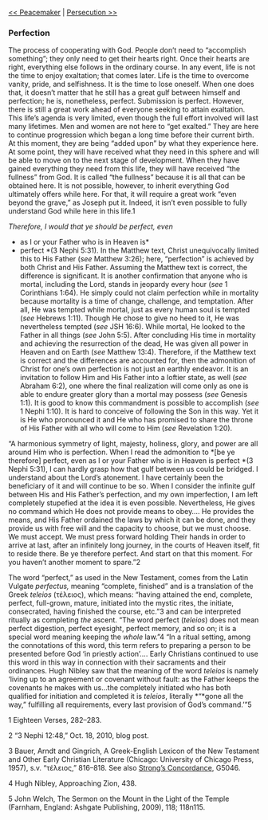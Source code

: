 [<< Peacemaker](Peacemaker)  |  [Persecution >>](Persecution)

### Perfection
The process of cooperating with God. People don’t need to “accomplish something”; they only need to get their hearts right. Once their hearts are right, everything else follows in the ordinary course. In any event, life is not the time to enjoy exaltation; that comes later. Life is the time to overcome vanity, pride, and selfishness. It is the time to lose oneself. When one does that, it doesn’t matter that he still has a great gulf between himself and perfection; he is, nonetheless, perfect. Submission is perfect. However, there is still a great work ahead of everyone seeking to attain exaltation. This life’s agenda is very limited, even though the full effort involved will last many lifetimes. Men and women are not here to “get exalted.” They are here to continue progression which began a long time before their current birth. At this moment, they are being “added upon” by what they experience here. At some point, they will have received what they need in this sphere and will be able to move on to the next stage of development. When they have gained everything they need from this life, they will have received “the fullness” from God. It is called “the fullness” because it is all that can be obtained here. It is not possible, however, to inherit everything God ultimately offers while here. For that, it will require a great work “even beyond the grave,” as Joseph put it. Indeed, it isn’t even possible to fully understand God while here in this life.1


*Therefore, I would that ye should be perfect, even*
* as I or your Father who is in Heaven is*
* perfect *(3 Nephi 5:31). In the Matthew text, Christ unequivocally limited this to His Father (*see* Matthew 3:26); here, “perfection” is achieved by both Christ and His Father. Assuming the Matthew text is correct, the difference is significant. It is another confirmation that anyone who is mortal, including the Lord, stands in jeopardy every hour (*see* 1 Corinthians 1:64). He simply could not claim perfection while in mortality because mortality is a time of change, challenge, and temptation. After all, He was tempted while mortal, just as every human soul is tempted (*see* Hebrews 1:11). Though He chose to give no heed to it, He was nevertheless tempted (*see* JSH 16:6). While mortal, He looked to the Father in all things (*see* John 5:5). After concluding His time in mortality and achieving the resurrection of the dead, He was given all power in Heaven and on Earth (*see* Matthew 13:4). Therefore, if the Matthew text is correct and the differences are accounted for, then the admonition of Christ for one’s own perfection is not just an earthly endeavor. It is an invitation to follow Him and His Father into a loftier state, as well (*see* Abraham 6:2), one where the final realization will come only as one is able to endure greater glory than a mortal may possess (*see* Genesis 1:1). It is good to know this commandment is possible to accomplish (*see* 1 Nephi 1:10). It is hard to conceive of following the Son in this way. Yet it is He who pronounced it and He who has promised to share the throne of His Father with all who will come to Him (*see* Revelation 1:20).

“A harmonious symmetry of light, majesty, holiness, glory, and power are all around Him who is perfection. When I read the admonition to *[be ye therefore] perfect, even as I or your Father who is in Heaven is perfect *(3 Nephi 5:31), I can hardly grasp how that gulf between us could be bridged. I understand about the Lord’s atonement. I have certainly been the beneficiary of it and will continue to be so. When I consider the infinite gulf between His and His Father’s perfection, and my own imperfection, I am left completely stupefied at the idea it is even possible. Nevertheless, He gives no command which He does not provide means to obey…. He provides the means, and His Father ordained the laws by which it can be done, and they provide us with free will and the capacity to choose, but we must choose. We must accept. We must press forward holding Their hands in order to arrive at last, after an infinitely long journey, in the courts of Heaven itself, fit to reside there. Be ye therefore perfect. And start on that this moment. For you haven’t another moment to spare.”2

The word “perfect,” as used in the New Testament, comes from the Latin Vulgate *perfectus,* meaning “complete, finished” and is a translation of the Greek *teleios* (τέλειος), which means: “having attained the end, complete, perfect, full-grown, mature, initiated into the mystic rites, the initiate, consecrated, having finished the course, etc.”3 and can be interpreted ritually as completing *the* ascent. “The word perfect (*teleios*) does not mean perfect digestion, perfect eyesight, perfect memory, and so on; it is a special word meaning keeping the *whole* law.”4 “In a ritual setting, among the connotations of this word, this term refers to preparing a person to be presented before God ‘in priestly action’…. Early Christians continued to use this word in this way in connection with their sacraments and their ordinances. Hugh Nibley saw that the meaning of the word *teleios* is namely ‘living up to an agreement or covenant without fault: as the Father keeps the covenants he makes with us…the completely initiated who has both qualified for initiation and completed it is *teleios*, literally *“*gone all the way,” fulfilling all requirements, every last provision of God’s command.’”5



1 Eighteen Verses, 282–283.


2 “3 Nephi 12:48,” Oct. 18, 2010, blog post.


3 Bauer, Arndt and Gingrich, A Greek-English Lexicon of the New Testament and Other Early Christian Literature (Chicago: University of Chicago Press, 1957), s.v. “τέλειος,” 816–818. See also [Strong’s Concordance](#), G5046.


4 Hugh Nibley, Approaching Zion, 438.


5 John Welch, The Sermon on the Mount in the Light of the Temple (Farnham, England: Ashgate Publishing, 2009), 118; 118n115.